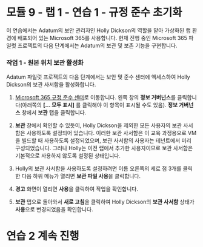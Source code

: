 ﻿# 모듈 9 - 랩 1 - 연습 1 - 규정 준수 초기화 

이 연습에서는 Adatum의 보안 관리자인 Holly Dickson의 역할을 맡아 가상화된 랩 환경에 배포되어 있는 Microsoft 365를 사용합니다. 현재 진행 중인 Microsoft 365 파일럿 프로젝트의 다음 단계에서는 Adatum의 보관 및 보존 기능을 구현합니다.  

### 작업 1 - 원본 위치 보관 활성화

Adatum 파일럿 프로젝트의 다음 단계에서는 보안 및 준수 센터에 액세스하여 Holly Dickson의 보관 사서함을 활성화합니다.   

1. [Microsoft 365 규정 준수 센터](https://compliance.microsoft.com/)로 이동합니다. 왼쪽 창의 **정보 거버넌스**를 클릭합니다(아래쪽의 **[... 모두 표시]** 를 클릭해야 이 항목이 표시될 수도 있음). **정보 거버넌스** 창에서 **보관** 탭을 클릭합니다. 

3. **보관** 창에서 확인할 수 있듯이, Holly Dickson을 제외한 모든 사용자의 보관 사서함은 사용하도록 설정되어 있습니다. 이러한 보관 사서함은 이 교육 과정용으로 VM을 빌드할 때 사용하도록 설정되었으며, 보관 사서함의 사용자는 테넌트에서 미리 구성되었습니다. 그러나 Holly는 이전 랩에서 추가한 사용자이므로 보관 사서함은 기본적으로 사용하지 않도록 설정된 상태입니다.

4. Holly의 보관 사서함을 사용하도록 설정하려면 이름 오른쪽의 세로 점 3개를 클릭한 다음 하위 메뉴가 열리면 **보관 파일 사용**을 클릭합니다. 

5. **경고** 화면이 열리면 **사용**을 클릭하여 작업을 확인합니다. 

1. **보관** 탭으로 돌아와서 **새로 고침**을 클릭하여 Holly Dickson의 **보관 사서함** 상태가 **사용**으로 변경되었음을 확인합니다.

# 연습 2 계속 진행
